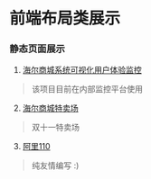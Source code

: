 # 前端布局类展示

### 静态页面展示
1. [海尔商城系统可视化用户体验监控](http://demo.imyy.org)

> 该项目目前在内部监控平台使用

2. [海尔商城特卖场](http://demo.imyy.org/920)

> 双十一特卖场

3. [阿里110](http://demo.imyy.org/110)

> 纯友情编写 :)

